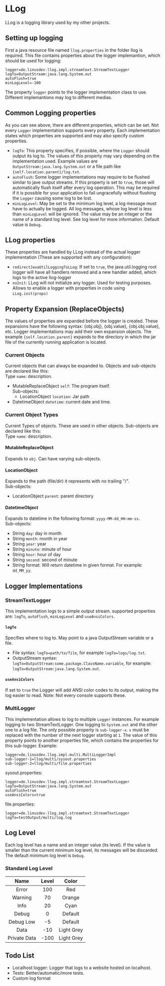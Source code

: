 # LLog
LLog is a logging library used by my other projects.

## Setting up logging
First a java resource file named `llog.properties` in the folder llog is required. This file contains properties about the logger implemantion, which should be used for logging:
```properties
logger=de.linusdev.llog.impl.streamtext.StreamTextLogger
logTo=OutputStream:java.lang.System.out
autoFlush=true
minLogLevel=-100
```
The property `logger` points to the logger implementation class to use. Different implemantions may log to different medias.

## Common Logging properties
As you can see above, there are different properties, which can be set. Not every `Logger` implementation supports every property. Each implementation states which properties are supported and may also specify custom properties.
- `logTo`: This property specifies, if possible, where the `Logger` should output its log to. The values of this property may vary depending on the implementation used. Example values are `OutputStream:java.lang.System.out` or a file path like `{self.location.parent}/log.txt`.
- `autoFlush`: Some logger implementations may require to be flushed similar to jave output streams. If this property is set to `true`, those will automatically flush itself after every log operation. This may be required if it is possible for your application to fail ungracefully without flushing the `Logger` causing some log to be lost.
- `minLogLevel`: May be set to the minimum log level, a log message must have to actually be logged. All log messages, whose log level is less than `minLogLevel` will be ignored. The value may be an integer or the name of a standard log level. See log level for more information. Default value is `Debug`.

## LLog properties
These properties are handled by LLog instead of the actual logger implementation (These are supported with any configuration):
- `redirectJavaUtilLoggingToLLog`: If set to `true`, the java.util.logging root logger will have all handlers removed and a new handler added, which 
  logs to the active llog-logger
- `noInit`: LLog will not initialize any logger. Used for testing purposes. Allows to enable a logger with properties in code using `LLog.init(props)`

## Property Expansion (ReplaceObjects)
The values of properties are expanded before the logger is created. These expansions have the following syntax: {obj.obj}, {obj.value}, {obj.obj.value}, etc. Logger implementations may add their own expansion objects. The example `{self.location.parent}` expands to the directory in which the jar file of the currently running application is located.

### Current Objects
Current objects that can always be expanded to.
Objects and sub-objects are declared like this:<br>
Type `name`: description.
- MutableReplaceObject `self`: The program itself.<br>
  Sub-objects:
  - LocationObject `location`: Jar path
- DatetimeObject `datetime`: current date and time.

### Current Object Types
Current Types of objects. These are used in other objects. Sub-objects are declared like this:<br>
Type `name`: description.

#### MutableReplaceObject
Expands to `obj`. Can have varying sub-objects.

#### LocationObject
Expands to the path (file/dir) it represents with no trailing "/".<br>
Sub-objects:
- LocationObject `parent`: parent directory

#### DatetimeObject
Expands to datetime in the following format: `yyyy-MM-dd_HH-mm-ss`.<br>
Sub-objects:
- String `day`: day in month
- String `month`: month in year
- String `year`: year
- String `minute`: minute of hour
- String `hour`: hour of day
- String `second`: second of minute
- String format: Will return datetime in given format. For example: `dd_MM_yy`.

## Logger Implementations

### StreamTextLogger
This implementation logs to a simple output stream.
supported properties are: `logTo`, `autoFlush`, `minLogLevel` and `useAnsiColors`.

#### `logTo`
Specifies where to log to. May point to a java OutputStream variable or a file.
- File syntax: `logTo=path/to/file`, for example `logTo=logs/log.txt`.
- OutputStream syntax: `logTo=OutputStream:some.package.ClassName.variable`, for example: `logTo=OutputStream:java.lang.System.out`.

#### `useAnsiColors`
If set to `true` the Logger will add ANSI color codes to its output, making the log easier to read. Note: Not every console supports these.

### MultiLogger
This implementation allows to log to multiple `Logger` instances. For example logging to two StreamTextLogger. One logging to `System.out` and the other one to a log file. The only possible property is `sub-logger-x`. `x` must be replaced with the number of the next logger starting at `1`. The value of this property points to another properties file, which contains the properties for this sub-logger. Example:
```properties
logger=de.linusdev.llog.impl.multi.MultiLoggerImpl
sub-logger-1=llog/multi/sysout.properties
sub-logger-2=llog/multi/file.properties
```
sysout.properties:
```properties
logger=de.linusdev.llog.impl.streamtext.StreamTextLogger
logTo=OutputStream:java.lang.System.out
autoFlush=true
useAnsiColors=true
```
file.properties:
```properties
logger=de.linusdev.llog.impl.streamtext.StreamTextLogger
logTo=testOutput/multi/log.log
```

## Log Level
Each log level has a name and an integer value (its level). If the value is smaller than the current minimum log level, its messages will be discarded. The default minimum log level is `Debug`.

### Standard Log Level

|     Name     | Level |   Color    |
|:------------:|:-----:|:----------:|
|    Error     |  100  |    Red     |
|   Warning    |  70   |   Orange   |
|     Info     |  20   |    Cyan    |
|    Debug     |   0   |  Default   |
|  Debug Low   |  -5   |  Default   |
|     Data     |  -10  | Light Grey |
| Private Data | -100  | Light Grey |

## Todo List
- Localhost logger: Logger that logs to a website hosted on localhost.
- Tests: Better/automatic/more tests.
- Custom log format
